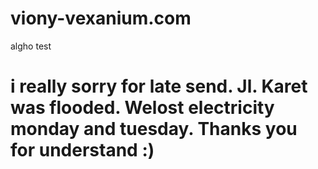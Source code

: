 # viony-vexanium.com
algho test

# i really sorry for late send. Jl. Karet was flooded. Welost electricity monday and tuesday. Thanks you for understand :)
